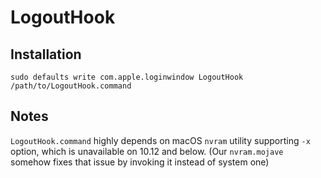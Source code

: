 LogoutHook
===========

## Installation
```sudo defaults write com.apple.loginwindow LogoutHook /path/to/LogoutHook.command```

## Notes
`LogoutHook.command` highly depends on macOS `nvram` utility supporting `-x` option, which is unavailable on 10.12 and below. (Our `nvram.mojave` somehow fixes that issue by invoking it instead of system one)
